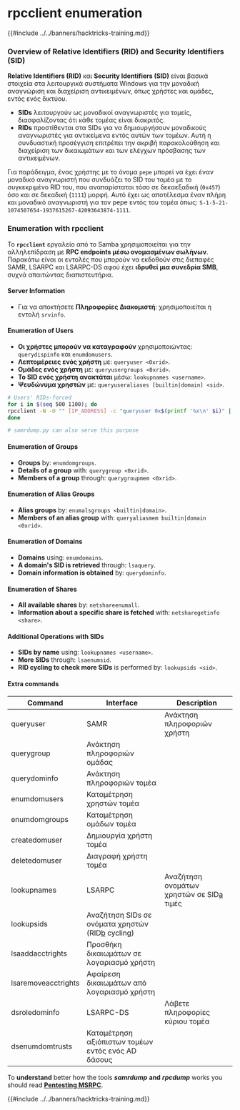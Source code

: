 # rpcclient enumeration

{{#include ../../banners/hacktricks-training.md}}


### Overview of Relative Identifiers (RID) and Security Identifiers (SID)

**Relative Identifiers (RID)** και **Security Identifiers (SID)** είναι βασικά στοιχεία στα λειτουργικά συστήματα Windows για την μοναδική αναγνώριση και διαχείριση αντικειμένων, όπως χρήστες και ομάδες, εντός ενός δικτύου.

- **SIDs** λειτουργούν ως μοναδικοί αναγνωριστές για τομείς, διασφαλίζοντας ότι κάθε τομέας είναι διακριτός.
- **RIDs** προστίθενται στα SIDs για να δημιουργήσουν μοναδικούς αναγνωριστές για αντικείμενα εντός αυτών των τομέων. Αυτή η συνδυαστική προσέγγιση επιτρέπει την ακριβή παρακολούθηση και διαχείριση των δικαιωμάτων και των ελέγχων πρόσβασης των αντικειμένων.

Για παράδειγμα, ένας χρήστης με το όνομα `pepe` μπορεί να έχει έναν μοναδικό αναγνωριστή που συνδυάζει το SID του τομέα με το συγκεκριμένο RID του, που αναπαρίσταται τόσο σε δεκαεξαδική (`0x457`) όσο και σε δεκαδική (`1111`) μορφή. Αυτό έχει ως αποτέλεσμα έναν πλήρη και μοναδικό αναγνωριστή για τον pepe εντός του τομέα όπως: `S-1-5-21-1074507654-1937615267-42093643874-1111`.

### **Enumeration with rpcclient**

Το **`rpcclient`** εργαλείο από το Samba χρησιμοποιείται για την αλληλεπίδραση με **RPC endpoints μέσω ονομασμένων σωλήνων**. Παρακάτω είναι οι εντολές που μπορούν να εκδοθούν στις διεπαφές SAMR, LSARPC και LSARPC-DS αφού έχει **ιδρυθεί μια συνεδρία SMB**, συχνά απαιτώντας διαπιστευτήρια.

#### Server Information

- Για να αποκτήσετε **Πληροφορίες Διακομιστή**: χρησιμοποιείται η εντολή `srvinfo`.

#### Enumeration of Users

- **Οι χρήστες μπορούν να καταγραφούν** χρησιμοποιώντας: `querydispinfo` και `enumdomusers`.
- **Λεπτομέρειες ενός χρήστη** με: `queryuser <0xrid>`.
- **Ομάδες ενός χρήστη** με: `queryusergroups <0xrid>`.
- **Το SID ενός χρήστη ανακτάται** μέσω: `lookupnames <username>`.
- **Ψευδώνυμα χρηστών** με: `queryuseraliases [builtin|domain] <sid>`.
```bash
# Users' RIDs-forced
for i in $(seq 500 1100); do
rpcclient -N -U "" [IP_ADDRESS] -c "queryuser 0x$(printf '%x\n' $i)" | grep "User Name\|user_rid\|group_rid" && echo "";
done

# samrdump.py can also serve this purpose
```
#### Enumeration of Groups

- **Groups** by: `enumdomgroups`.
- **Details of a group** with: `querygroup <0xrid>`.
- **Members of a group** through: `querygroupmem <0xrid>`.

#### Enumeration of Alias Groups

- **Alias groups** by: `enumalsgroups <builtin|domain>`.
- **Members of an alias group** with: `queryaliasmem builtin|domain <0xrid>`.

#### Enumeration of Domains

- **Domains** using: `enumdomains`.
- **A domain's SID is retrieved** through: `lsaquery`.
- **Domain information is obtained** by: `querydominfo`.

#### Enumeration of Shares

- **All available shares** by: `netshareenumall`.
- **Information about a specific share is fetched** with: `netsharegetinfo <share>`.

#### Additional Operations with SIDs

- **SIDs by name** using: `lookupnames <username>`.
- **More SIDs** through: `lsaenumsid`.
- **RID cycling to check more SIDs** is performed by: `lookupsids <sid>`.

#### **Extra commands**

| **Command**         | **Interface**                                                                                                                                     | **Description**                                                                                                                           |
| ------------------- | ------------------------------------------------------------------------------------------------------------------------------------------------- | ----------------------------------------------------------------------------------------------------------------------------------------- |
| queryuser           | SAMR                                                                                                                                              | Ανάκτηση πληροφοριών χρήστη                                                                                                             |
| querygroup          | Ανάκτηση πληροφοριών ομάδας                                                                                                                    |                                                                                                                                           |
| querydominfo        | Ανάκτηση πληροφοριών τομέα                                                                                                                     |                                                                                                                                           |
| enumdomusers        | Καταμέτρηση χρηστών τομέα                                                                                                                       |                                                                                                                                           |
| enumdomgroups       | Καταμέτρηση ομάδων τομέα                                                                                                                        |                                                                                                                                           |
| createdomuser       | Δημιουργία χρήστη τομέα                                                                                                                         |                                                                                                                                           |
| deletedomuser       | Διαγραφή χρήστη τομέα                                                                                                                           |                                                                                                                                           |
| lookupnames         | LSARPC                                                                                                                                            | Αναζήτηση ονομάτων χρηστών σε SID[a](https://learning.oreilly.com/library/view/network-security-assessment/9781491911044/ch08.html#ch08fn8) τιμές |
| lookupsids          | Αναζήτηση SIDs σε ονόματα χρηστών (RID[b](https://learning.oreilly.com/library/view/network-security-assessment/9781491911044/ch08.html#ch08fn9) cycling) |                                                                                                                                           |
| lsaaddacctrights    | Προσθήκη δικαιωμάτων σε λογαριασμό χρήστη                                                                                                       |                                                                                                                                           |
| lsaremoveacctrights | Αφαίρεση δικαιωμάτων από λογαριασμό χρήστη                                                                                                      |                                                                                                                                           |
| dsroledominfo       | LSARPC-DS                                                                                                                                         | Λάβετε πληροφορίες κύριου τομέα                                                                                                         |
| dsenumdomtrusts     | Καταμέτρηση αξιόπιστων τομέων εντός ενός AD δάσους                                                                                                 |                                                                                                                                           |

To **understand** better how the tools _**samrdump**_ **and** _**rpcdump**_ works you should read [**Pentesting MSRPC**](../135-pentesting-msrpc.md).


{{#include ../../banners/hacktricks-training.md}}
